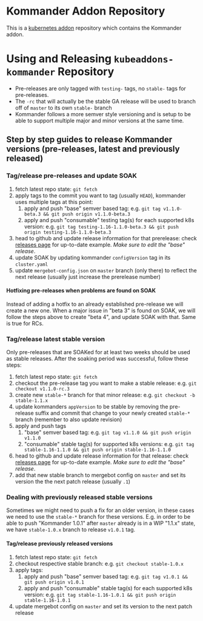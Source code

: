 # Kommander Addon Repository

This is a [kubernetes addon](https://github.com/mesosphere/kubeaddons) repository which contains the Kommander addon.

# Using and Releasing `kubeaddons-kommander` Repository

- Pre-releases are only tagged with `testing-` tags, no `stable-` tags for pre-releases.
- The `-rc` that will actually be the stable GA release will be used to branch off of `master` to its own `stable-` branch
- Kommander follows a more semver style versioning and is setup to be able to support multiple major and minor versions at the same time.

## Step by step guides to release Kommander versions (pre-releases, latest and previously released)

### Tag/release pre-releases and update SOAK

1. fetch latest repo state: `git fetch`
1. apply tags to the commit you want to tag (usually `HEAD`), kommander uses multiple tags at this point:
   1. apply and push "base" semver based tag: e.g. `git tag v1.1.0-beta.3 && git push origin v1.1.0-beta.3`
   1. apply and push "consumable" testing tag(s) for each supported k8s version: e.g. `git tag testing-1.16-1.1.0-beta.3 && git push origin testing-1.16-1.1.0-beta.3`
1. head to github and update release information for that prerelease: check [releases page](https://github.com/mesosphere/kubeaddons-kommander/releases) for up-to-date example. _Make sure to edit the "base" release_.
1. update SOAK by updating kommander `configVersion` tag in its `cluster.yaml`
1. update `mergebot-config.json` on `master` branch (only there) to reflect the next release (usually just increase the prerelease number)

#### Hotfixing pre-releases when problems are found on SOAK

Instead of adding a hotfix to an already established pre-release we will create a new one.
When a major issue in "beta 3" is found on SOAK, we will follow the steps above to create "beta 4", and update SOAK with that. Same is true for RCs.

### Tag/release latest stable version

Only pre-releases that are SOAKed for at least two weeks should be used as stable releases. After the soaking period was successful, follow these steps:

1. fetch latest repo state: `git fetch`
1. checkout the pre-release tag you want to make a stable release: e.g. `git checkout v1.1.0-rc.3`
1. create new `stable-*` branch for that minor release: e.g. `git checkout -b stable-1.1.x`
1. update kommanders `appVersion` to be stable by removing the pre-release suffix and commit that change to your newly created `stable-*` branch (remember to also update revision)
1. apply and push tags
   1. "base" semver based tag: e.g. `git tag v1.1.0 && git push origin v1.1.0`
   1. "consumable" stable tag(s) for supported k8s versions: e.g. `git tag stable-1.16-1.1.0 && git push origin stable-1.16-1.1.0`
1. head to github and update release information for that release: check [releases page](https://github.com/mesosphere/kubeaddons-kommander/releases) for up-to-date example. _Make sure to edit the "base" release_.
1. add that new stable branch to mergebot config on `master` and set its version the the next patch release (usually `.1`)

### Dealing with previously released stable versions

Sometimes we might need to push a fix for an older version, in these cases we need to use the `stable-*` branch for these versions. E.g. in order to be able to push "Kommander 1.0.1" after `master` already is in a WIP "1.1.x" state, we have `stable-1.0.x` branch to release `v1.0.1` tag.

#### Tag/release previously released versions

1. fetch latest repo state: `git fetch`
1. checkout respective stable branch: e.g. `git checkout stable-1.0.x`
1. apply tags:
   1. apply and push "base" semver based tag: e.g. `git tag v1.0.1 && git push origin v1.0.1`
   1. apply and push "consumable" stable tag(s) for each supported k8s version: e.g. `git tag stable-1.16-1.0.1 && git push origin stable-1.16-1.0.1`
1. update mergebot config on `master` and set its version to the next patch release
